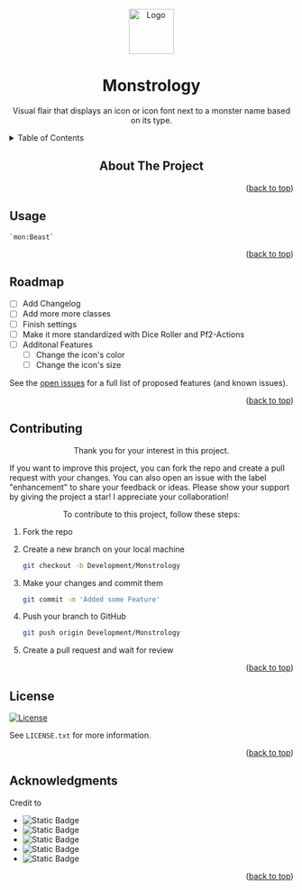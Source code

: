 <!-- PROJECT LOGO -->
<br />
<div align="center">
  <a href="https://github.com/ReconVirus">
    <img src="https://github.com/ReconVirus/Monstrology/assets/43733760/2af7ba13-0532-45d4-b1fe-32d59ba42095" alt="Logo" width="80" height="80">
  </a>
  <h1 align="center">Monstrology</h1>
</div>

<p align="center">Visual flair that displays an icon or icon font next to a monster name based on its type.</p>
<!-- TABLE OF CONTENTS -->
<details>
  <summary>Table of Contents</summary>
  <ol>
    <li><a href="#about-the-project">About The Project</a></li>
    <li><a href="#usage">Usage</a></li>
    <li><a href="#roadmap">Roadmap</a></li>
    <li><a href="#contributing">Contributing</a></li>
    <li><a href="#license">License</a></li>
    <li><a href="#acknowledgments">Acknowledgments</a></li>
  </ol>
</details>

<!-- ABOUT THE PROJECT -->
<h2 align="center"> About The Project</h2>

<p align="right">(<a href="#readme-top">back to top</a>)</p>

<!-- USAGE -->
## Usage

```ssh
`mon:Beast`
```

<p align="right">(<a href="#readme-top">back to top</a>)</p>

<!-- ROADMAP -->
## Roadmap
- [ ] Add Changelog
- [ ] Add more more classes
- [ ] Finish settings
- [ ] Make it more standardized with Dice Roller and Pf2-Actions
- [ ] Additonal Features
  - [ ] Change the icon's color
  - [ ] Change the icon's size

See the [open issues]() for a full list of proposed features (and known issues).
<p align="right">(<a href="#readme-top">back to top</a>)</p>

<!-- CONTRIBUTING -->
## Contributing
<p align="center">Thank you for your interest in this project.</p>

If you want to improve this project, you can fork the repo and create a pull request with your changes. You can also open an issue with the label "enhancement" to share your feedback or ideas.
Please show your support by giving the project a star! I appreciate your collaboration!

<p align="center">To contribute to this project, follow these steps:</p>

1. Fork the repo
2. Create a new branch on your local machine 
    ```sh
    git checkout -b Development/Monstrology
    ```

3. Make your changes and commit them 
    ```sh
    git commit -m 'Added some Feature'
    ```

4. Push your branch to GitHub 
    ```sh
    git push origin Development/Monstrology
    ```

5. Create a pull request and wait for review
<p align="right">(<a href="#readme-top">back to top</a>)</p>

<!-- LICENSE -->
## License
[![License][License-shield]][License-URL]

See `LICENSE.txt` for more information.
<p align="right">(<a href="#readme-top">back to top</a>)</p>

<!-- ACKNOWLEDGMENTS -->
## Acknowledgments
Credit to
* <img alt="Static Badge" src="https://img.shields.io/badge/Javalent-Dice--Roller-green?style=for-the-badge&logo=github&color=white&link=https%3A%2F%2Fgithub.com%2Fjavalent%2Fdice-roller">
* <img alt="Static Badge" src="https://img.shields.io/badge/thiagocoutinhor-pf2--action--icons-white?style=for-the-badge&logo=github&color=white&link=https%3A%2F%2Fgithub.com%2Fthiagocoutinhor%2Fpf2-action-icons">
* <img alt="Static Badge" src="https://img.shields.io/badge/Shields.io-For%20the%20awesome%20bagdes-green?style=for-the-badge&link=https%3A%2F%2Fshields.io%2F">
* <img alt="Static Badge" src="https://img.shields.io/badge/Obsidian-v1.4.5-%237C3AED?style=for-the-badge&logo=obsidian&logoColor=%237C3AED&labelColor=%23000000&link=https%3A%2F%2Fobsidian.md%2F">
* <img alt="Static Badge" src="https://img.shields.io/badge/React--Icons-blue?style=for-the-badge&logo=react&logoColor=%23A9225C&color=white&link=https%3A%2F%2Freact-icons.github.io%2Freact-icons%2F">

<p align="right">(<a href="#readme-top">back to top</a>)</p>


<!-- MARKDOWN LINKS & IMAGES -->
[License-shield]: https://img.shields.io/badge/license-WTFPL-white?link=http%3A%2F%2Fwww.wtfpl.net%2F
[License-URL]: http://www.wtfpl.net
